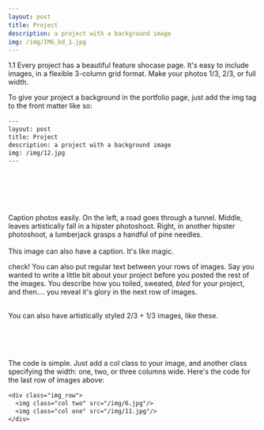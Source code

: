 ```yaml
---
layout: post
title: Project
description: a project with a background image
img: /img/IMG_bd_1.jpg
---
```


1.1 Every project has a beautiful feature shocase page. It's easy to include images, in a flexible 3-column grid format. Make your photos 1/3, 2/3, or full width.

To give your project a background in the portfolio page, just add the img tag to the front matter like so: 

	---
	layout: post
	title: Project
	description: a project with a background image
	img: /img/12.jpg
	---


<div class="img_row">
	<img class="col one" src="{{ site.baseurl }}/img/IMG_flower_1.jpg" alt="" title="example image"/>
	<img class="col one" src="{{ site.baseurl }}/img/IMG_flower_2.jpg" alt="" title="example image"/>
	<img class="col one" src="{{ site.baseurl }}/img/IMG_flower_3.jpg" alt="" title="example image"/>
</div>

<br/>

<div class="img_row">
	<img class="rotate90" src="{{ site.baseurl }}/img/IMG_sf_1.jpg" alt="" title="example image"/>
	<img class="rotate90" src="{{ site.baseurl }}/img/IMG_sf_2.jpg" alt="" title="example image"/>
	<img class="rotate90" src="{{ site.baseurl }}/img/IMG_flower_4.jpg" alt="" title="example image"/>
</div>

<br/>

<div class="img_row">
	<img class="col one" src="{{ site.baseurl }}/img/IMG_bd_1.jpg" alt="" title="example image"/>
	<img class="col one" src="{{ site.baseurl }}/img/IMG_bd_2.jpg" alt="" title="example image"/>
	<img class="col one" src="{{ site.baseurl }}/img/IMG_chi_1.jpg" alt="" title="example image"/>
</div>

<div class="col three caption">
	Caption photos easily. On the left, a road goes through a tunnel. Middle, leaves artistically fall in a hipster photoshoot. Right, in another hipster photoshoot, a lumberjack grasps a handful of pine needles.
</div>


<div class="img_row">
	<img class="col three" src="{{ site.baseurl }}/img/IMG_chi_2.jpg" alt="" title="example image"/>
</div>


<div class="col three caption">
	This image can also have a caption. It's like magic. 
</div>

check! You can also put regular text between your rows of images. Say you wanted to write a little bit about your project before you posted the rest of the images. You describe how you toiled, sweated, *bled* for your project, and then.... you reveal it's glory in the next row of images.


<div class="img_row">
	<img class="col two" src="{{ site.baseurl }}/img/IMG_sf_1.jpg" alt="" title="example image"/>
	<img class="col one" src="{{ site.baseurl }}/img/IMG_sf_2.jpg" alt="" title="example image"/>
</div>


<div class="col three caption">
	You can also have artistically styled 2/3 + 1/3 images, like these.
</div>


<br/><br/><br/>


The code is simple. Just add a col class to your image, and another class specifying the width: one, two, or three columns wide. Here's the code for the last row of images above: 

	<div class="img_row">
	  <img class="col two" src="/img/6.jpg"/>
	  <img class="col one" src="/img/11.jpg"/>
	</div>
